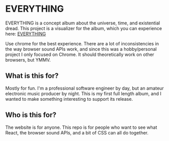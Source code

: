 # EVERYTHING

EVERYTHING is a concept album about the universe, time, and existential dread. This project is a visualizer
for the album, which you can experience here: [EVERYTHING](https://everything.voidechomusic.com)

Use chrome for the best experience. There are a lot of inconsistencies in the way browser sound APIs work, and since this was a hobby/personal project
I only focused on Chrome. It should theoretically work on other browsers, but YMMV.

## What is this for?

Mostly for fun. I'm a professional software engineer by day, but an amateur electronic music producer by night. This is my first full length album,
and I wanted to make something interesting to support its release.

## Who is this for?

The website is for anyone. This repo is for people who want to see what React, the browser sound APIs, and a bit of CSS can all do together.
